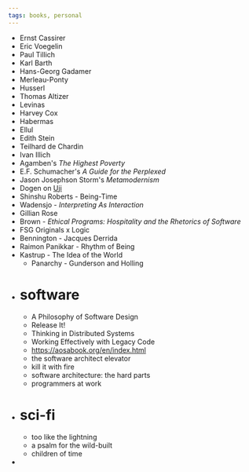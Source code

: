 ```yaml
---
tags: books, personal
---
```


- Ernst Cassirer
- Eric Voegelin
- Paul Tillich
- Karl Barth
- Hans-Georg Gadamer
- Merleau-Ponty
- Husserl
- Thomas Altizer
- Levinas
- Harvey Cox
- Habermas
- Ellul
- Edith Stein
- Teilhard de Chardin
- Ivan Illich
- Agamben's *The Highest Poverty*
- E.F. Schumacher's *A Guide for the Perplexed*
- Jason Josephson Storm's *Metamodernism*
- Dogen on [Uji](https://en.wikipedia.org/wiki/Uji_(Being-Time))
- Shinshu Roberts - Being-Time
- Wadensjo - *Interpreting As Interaction*
- Gillian Rose
- Brown - *Ethical Programs: Hospitality and the Rhetorics of Software*
- FSG Originals x Logic
- Bennington - Jacques Derrida
- Raimon Panikkar - Rhythm of Being
- Kastrup - The Idea of the World
	- Panarchy - Gunderson and Holling
- # software
	- A Philosophy of Software Design
	- Release It!
	- Thinking in Distributed Systems
	- Working Effectively with Legacy Code
	- https://aosabook.org/en/index.html
	- the software architect elevator
	- kill it with fire
	- software architecture: the hard parts
	- programmers at work
- # sci-fi
	- too like the lightning
	- a psalm for the wild-built
	- children of time
-